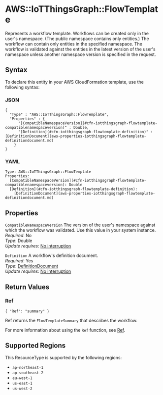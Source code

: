 # AWS::IoTThingsGraph::FlowTemplate<a name="aws-resource-iotthingsgraph-flowtemplate"></a>

Represents a workflow template\. Workflows can be created only in the user's namespace\. \(The public namespace contains only entities\.\) The workflow can contain only entities in the specified namespace\. The workflow is validated against the entities in the latest version of the user's namespace unless another namespace version is specified in the request\.

## Syntax<a name="aws-resource-iotthingsgraph-flowtemplate-syntax"></a>

To declare this entity in your AWS CloudFormation template, use the following syntax:

### JSON<a name="aws-resource-iotthingsgraph-flowtemplate-syntax.json"></a>

```
{
  "Type" : "AWS::IoTThingsGraph::FlowTemplate",
  "Properties" : {
      "[CompatibleNamespaceVersion](#cfn-iotthingsgraph-flowtemplate-compatiblenamespaceversion)" : Double,
      "[Definition](#cfn-iotthingsgraph-flowtemplate-definition)" : [DefinitionDocument](aws-properties-iotthingsgraph-flowtemplate-definitiondocument.md)
    }
}
```

### YAML<a name="aws-resource-iotthingsgraph-flowtemplate-syntax.yaml"></a>

```
Type: AWS::IoTThingsGraph::FlowTemplate
Properties: 
  [CompatibleNamespaceVersion](#cfn-iotthingsgraph-flowtemplate-compatiblenamespaceversion): Double
  [Definition](#cfn-iotthingsgraph-flowtemplate-definition): 
    [DefinitionDocument](aws-properties-iotthingsgraph-flowtemplate-definitiondocument.md)
```

## Properties<a name="aws-resource-iotthingsgraph-flowtemplate-properties"></a>

`CompatibleNamespaceVersion`  <a name="cfn-iotthingsgraph-flowtemplate-compatiblenamespaceversion"></a>
The version of the user's namespace against which the workflow was validated\. Use this value in your system instance\.  
*Required*: No  
*Type*: Double  
*Update requires*: [No interruption](https://docs.aws.amazon.com/AWSCloudFormation/latest/UserGuide/using-cfn-updating-stacks-update-behaviors.html#update-no-interrupt)

`Definition`  <a name="cfn-iotthingsgraph-flowtemplate-definition"></a>
A workflow's definition document\.  
*Required*: Yes  
*Type*: [DefinitionDocument](aws-properties-iotthingsgraph-flowtemplate-definitiondocument.md)  
*Update requires*: [No interruption](https://docs.aws.amazon.com/AWSCloudFormation/latest/UserGuide/using-cfn-updating-stacks-update-behaviors.html#update-no-interrupt)

## Return Values<a name="aws-resource-iotthingsgraph-flowtemplate-return-values"></a>

### Ref<a name="aws-resource-iotthingsgraph-flowtemplate-return-values-ref"></a>

 `{ "Ref": "summary" }` 

Ref returns the `FlowTemplateSummary` that describes the workflow\.

For more information about using the `Ref` function, see [Ref](https://docs.aws.amazon.com/AWSCloudFormation/latest/UserGuide/intrinsic-function-reference-ref.html)\.

## Supported Regions

This ResourceType is supported by the following regions:

- `ap-northeast-1`
- `ap-southeast-2`
- `eu-west-1`
- `us-east-1`
- `us-west-2`
